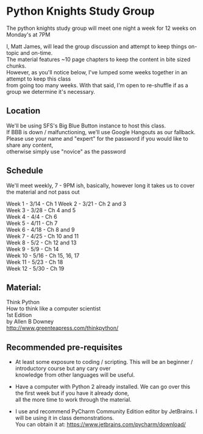 # Python Knights Study Group

The python knights study group will meet one night a week for 12 weeks on Monday's at 7PM

I, Matt James, will lead the group discussion and attempt to keep things on-topic and on-time.  
The material features ~10 page chapters to keep the content in bite sized chunks.  
However, as you'll notice below, I've lumped some weeks together in an attempt to keep this class   
from going too many weeks. With that said, I'm open to re-shuffle if as a group we determine it's necessary.

## Location
We'll be using SFS's Big Blue Button instance to host this class.  
If BBB is down / malfunctioning, we'll use Google Hangouts as our fallback.   
Please use your name and "expert" for the password if you would like to share any content,   
otherwise simply use "novice" as the password

## Schedule
We'll meet weekly, 7 - 9PM ish, basically, however long it takes us to cover the material and not pass out 

Week 1 -    3/14    - Ch 1 
Week 2 -    3/21    - Ch 2 and 3  
Week 3 -    3/28    - Ch 4 and 5  
Week 4 -    4/4     - Ch 6  
Week 5 -    4/11    - Ch 7  
Week 6 -    4/18    - Ch 8 and 9  
Week 7 -    4/25    - Ch 10 and 11  
Week 8 -    5/2     - Ch 12 and 13  
Week 9 -    5/9     - Ch 14  
Week 10 -   5/16    - Ch 15, 16, 17  
Week 11 -   5/23    - Ch 18  
Week 12 -   5/30    - Ch 19  

## Material:   
Think Python    
How to think like a computer scientist   
1st Edition   
by Allen B Downey   
http://www.greenteapress.com/thinkpython/


## Recommended pre-requisites
* At least some exposure to coding / scripting. This will be an beginner / introductory course but any cary over   
knowledge from other languages will be useful.

* Have a computer with Python 2 already installed. We can go over this the first week but if you have it already done,   
all the more time to work through the material.

* I use and recommend PyCharm Community Edition editor by JetBrains. I will be using it in class demonstrations.  
You can obtain it at: https://www.jetbrains.com/pycharm/download/
